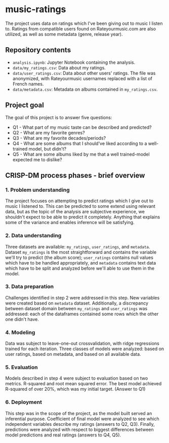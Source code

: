 # music-ratings

The project uses data on ratings which I've been giving out to music I listen to. Ratings from compatible users found on Rateyourmusic.com are also utilized, as well as some metadata (genre, release year).

## Repository contents
- `analysis.ipynb`: Jupyter Notebook containing the analysis.
- `data/my_ratings.csv`: Data about my ratings.
- `data/user_ratings.csv`: Data about other users' ratings. The file was anonymized, with Rateyourmusic usernames replaced with a list of French names.
- `data/metadata.csv`: Metadata on albums contained in `my_ratings.csv`.

## Project goal

The goal of this project is to answer five questions:
- Q1 - What part of my music taste can be described and predicted?
- Q2 - What are my favorite genres?
- Q3 - What are my favorite decades/periods?
- Q4 - What are some albums that I should've liked according to a well-trained model, but didn't?
- Q5 - What are some albums liked by me that a well trained-model expected me to dislike?

## CRISP-DM process phases - brief overview
### 1. Problem understanding
The project focuses on attempting to predict ratings which I give out to music I listened to. This can be predicted to some extend using relevant data, but as the topic of the analysis are subjective experience, we shouldn't expect to be able to predict it completely. Anything that explains some of the variance and enables inference will be satisfying.
### 2. Data understanding
Three datasets are available: `my_ratings`, `user_ratings`, and `metadata`. Dataset `my_ratings` is the most straightforward and contains the variable we'll try to predict (the album score); `user_ratings` contains null values which have to be handled appropriately, and `metadata` contains text data which have to be split and analyzed before we'll able to use them in the model.
### 3. Data preparation
Challenges identified in step 2 were addressed in this step. New variables were created based on `metadata` dataset. Additionally, a discrepancy between dataset domain between `my_ratings` and `user_ratings` was addressed: each of the dataframes contained some rows which the other one didn't have.
### 4. Modeling
Data was subject to leave-one-out crossvalidation, with ridge regressions trained for each iteration. Three classes of models were analyzed: based on user ratings, based on metadata, and based on all available data.
### 5. Evaluation
Models described in step 4 were subject to evaluation based on two metrics. R-squared and root mean squared error. The best model achieved R-squared of over 20%, which was my initial target. (Answer to Q1)
### 6. Deployment
This step was in the scope of the project, as the model built served an inferential purpose. Coefficient of final model were analyzed to see which independent variables describe my ratings (answers to Q2, Q3). Finally, predictions were analyzed with respect to biggest differences between model predictions and real ratings (answers to Q4, Q5).
